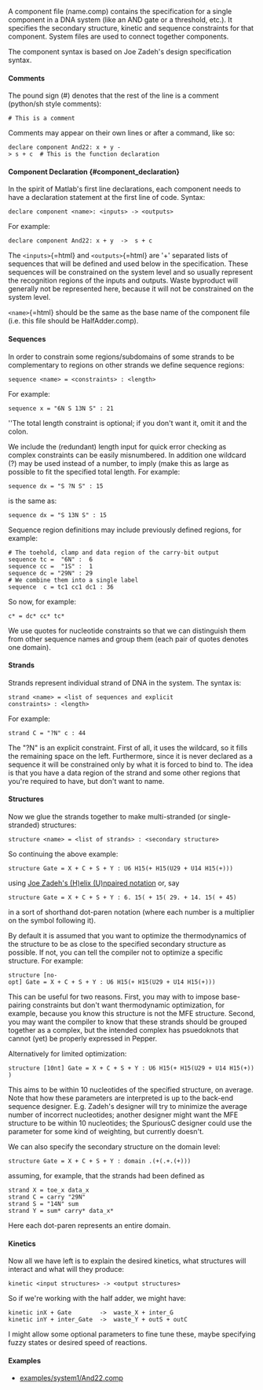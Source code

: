 A component file (name.comp) contains the specification for a single
component in a DNA system (like an AND gate or a threshold, etc.). It
specifies the secondary structure, kinetic and sequence constraints for
that component. System files are used to connect together components.

The component syntax is based on Joe Zadeh\'s design specification
syntax.

#### Comments

The pound sign (\#) denotes that the rest of the line is a comment
(python/sh style comments):

`# This is a comment`

Comments may appear on their own lines or after a command, like so:

`declare component And22: x + y -> s + c  # This is the function declaration`

#### Component Declaration {#component_declaration}

In the spirit of Matlab\'s first line declarations, each component needs
to have a declaration statement at the first line of code. Syntax:

`declare component <name>: <inputs> -> <outputs>`

For example:

`declare component And22: x + y  ->  s + c`

The `<inputs>`{=html} and `<outputs>`{=html} are \'+\' separated lists
of sequences that will be defined and used below in the specification.
These sequences will be constrained on the system level and so usually
represent the recognition regions of the inputs and outputs. Waste
byproduct will generally not be represented here, because it will not be
constrained on the system level.

`<name>`{=html} should be the same as the base name of the component
file (i.e. this file should be HalfAdder.comp).

#### Sequences

In order to constrain some regions/subdomains of some strands to be
complementary to regions on other strands we define sequence regions:

`sequence <name> = <constraints> : <length>`

For example:

`sequence x = "6N S 13N S" : 21`

\'\'The total length constraint is optional; if you don\'t want it, omit
it and the colon.

We include the (redundant) length input for quick error checking as
complex constraints can be easily misnumbered. In addition one wildcard
(?) may be used instead of a number, to imply (make this as large as
possible to fit the specified total length. For example:

`sequence dx = "S ?N S" : 15`

is the same as:

`sequence dx = "S 13N S" : 15`

Sequence region definitions may include previously defined regions, for
example:

`# The toehold, clamp and data region of the carry-bit output`\
`sequence tc =  "6N" :  6`\
`sequence cc =  "1S" :  1`\
`sequence dc = "29N" : 29`\
`# We combine them into a single label`\
`sequence  c = tc1 cc1 dc1 : 36`

So now, for example:

`c* = dc* cc* tc*`

We use quotes for nucleotide constraints so that we can distinguish them
from other sequence names and group them (each pair of quotes denotes
one domain).

#### Strands

Strands represent individual strand of DNA in the system. The syntax is:

`strand <name> = <list of sequences and explicit constraints> : <length>`

For example:

`strand C = "?N" c : 44`

The \"?N\" is an explicit constraint. First of all, it uses the
wildcard, so it fills the remaining space on the left. Furthermore,
since it is never declared as a sequence it will be constrained only by
what it is forced to bind to. The idea is that you have a data region of
the strand and some other regions that you\'re required to have, but
don\'t want to name.

#### Structures

Now we glue the strands together to make multi-stranded (or
single-stranded) structures:

`structure <name> = <list of strands> : <secondary structure>`

So continuing the above example:

`structure Gate = X + C + S + Y : U6 H15(+ H15(U29 + U14 H15(+)))`

using [Joe Zadeh\'s (H)elix (U)npaired
notation](./joe-zadeh-helix-unpaired-notation.md) or, say

`structure Gate = X + C + S + Y : 6. 15( + 15( 29. + 14. 15( + 45)`

in a sort of shorthand dot-paren notation (where each number is a
multiplier on the symbol following it).

By default it is assumed that you want to optimize the thermodynamics of
the structure to be as close to the specified secondary structure as
possible. If not, you can tell the compiler not to optimize a specific
structure. For example:

`structure [no-opt] Gate = X + C + S + Y : U6 H15(+ H15(U29 + U14 H15(+)))`

This can be useful for two reasons. First, you may with to impose
base-pairing constraints but don\'t want thermodynamic optimization, for
example, because you know this structure is not the MFE structure.
Second, you may want the compiler to know that these strands should be
grouped together as a complex, but the intended complex has psuedoknots
that cannot (yet) be properly expressed in Pepper.

Alternatively for limited optimization:

`structure [10nt] Gate = X + C + S + Y : U6 H15(+ H15(U29 + U14 H15(+)))`

This aims to be within 10 nucleotides of the specified structure, on
average. Note that how these parameters are interpreted is up to the
back-end sequence designer. E.g. Zadeh\'s designer will try to minimize
the average number of incorrect nucleotides; another designer might want
the MFE structure to be within 10 nucleotides; the SpuriousC designer
could use the parameter for some kind of weighting, but currently
doesn\'t.

We can also specify the secondary structure on the domain level:

`structure Gate = X + C + S + Y : domain .(+(.+.(+)))`

assuming, for example, that the strands had been defined as

`strand X = toe_x data_x`\
`strand C = carry "29N"`\
`strand S = "14N" sum`\
`strand Y = sum* carry* data_x*`

Here each dot-paren represents an entire domain.

#### Kinetics

Now all we have left is to explain the desired kinetics, what structures
will interact and what will they produce:

`kinetic <input structures> -> <output structures>`

So if we\'re working with the half adder, we might have:

`kinetic inX + Gate        ->  waste_X + inter_G`\
`kinetic inY + inter_Gate  ->  waste_Y + outS + outC`

I might allow some optional parameters to fine tune these, maybe
specifying fuzzy states or desired speed of reactions.

#### Examples

-   [examples/system1/And22.comp](../examples/system1/And22.comp)

